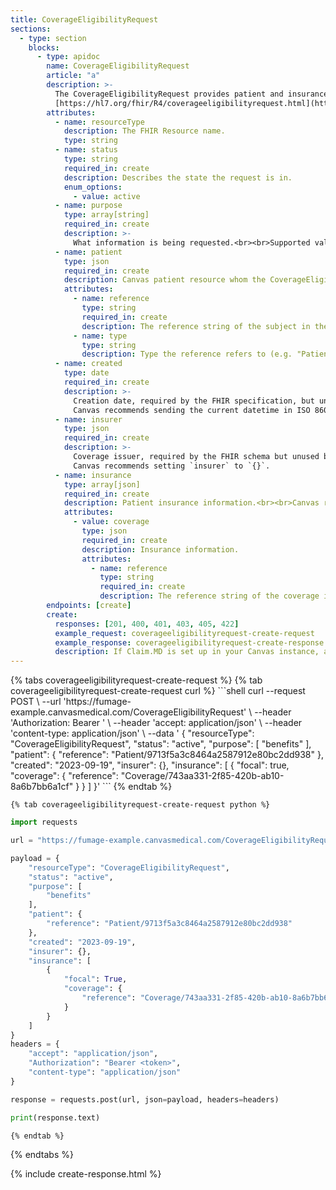 ```yaml
---
title: CoverageEligibilityRequest
sections:
  - type: section
    blocks:
      - type: apidoc
        name: CoverageEligibilityRequest
        article: "a"
        description: >-
          The CoverageEligibilityRequest provides patient and insurance coverage information to an insurer for them to respond, in the form of an CoverageEligibilityResponse, with information regarding whether the stated coverage is valid and in-force.<br><br>
          [https://hl7.org/fhir/R4/coverageeligibilityrequest.html](https://hl7.org/fhir/R4/coverageeligibilityrequest.html)
        attributes:
          - name: resourceType
            description: The FHIR Resource name.
            type: string
          - name: status
            type: string
            required_in: create
            description: Describes the state the request is in.
            enum_options:
              - value: active
          - name: purpose
            type: array[string]
            required_in: create
            description: >-
              What information is being requested.<br><br>Supported values: only **["benefits"]** is valid
          - name: patient
            type: json
            required_in: create
            description: Canvas patient resource whom the CoverageEligibilityRequest is for.
            attributes:
              - name: reference
                type: string
                required_in: create
                description: The reference string of the subject in the format of `"Patient/a39cafb9d1b445be95a2e2548e12a787"`.
              - name: type
                type: string
                description: Type the reference refers to (e.g. "Patient").
          - name: created
            type: date
            required_in: create
            description: >-
              Creation date, required by the FHIR specification, but unused by Canvas as it will be defaulted to the Canvas ingestion timestamp.<br><br>
              Canvas recommends sending the current datetime in ISO 8601 format.
          - name: insurer
            type: json
            required_in: create
            description: >-
              Coverage issuer, required by the FHIR schema but unused by Canvas because we inherit the issuer directly from the Coverage resource provided.<br><br>
              Canvas recommends setting `insurer` to `{}`.
          - name: insurance
            type: array[json]
            required_in: create
            description: Patient insurance information.<br><br>Canvas requires a single coverage resource identifying the insurance to check eligibility against.
            attributes:
              - value: coverage
                type: json
                required_in: create
                description: Insurance information.
                attributes:
                  - name: reference
                    type: string
                    required_in: create
                    description: The reference string of the coverage in the format of `"Coverage/f7663d7b-13bd-4236-843e-086306aea125"`.
        endpoints: [create]
        create:
          responses: [201, 400, 401, 403, 405, 422]
          example_request: coverageeligibilityrequest-create-request
          example_response: coverageeligibilityrequest-create-response
          description: If Claim.MD is set up in your Canvas instance, a creation of a coverage CoverageEligibilityRequest will kick off a request to Claim.MD to fetch the eligibility information. Use the returned `id` in the response.headers['location'] attribute to perform a [CoverageEligibilityResponse Search](/api/coverageeligibilityresponse/#search) to see what response Claim.MD returned.
---
```


<div id="coverageeligibilityrequest-create-request">
  {% tabs coverageeligibilityrequest-create-request %}
    {% tab coverageeligibilityrequest-create-request curl %}
```shell
curl --request POST \
     --url 'https://fumage-example.canvasmedical.com/CoverageEligibilityRequest' \
     --header 'Authorization: Bearer <token>' \
     --header 'accept: application/json' \
     --header 'content-type: application/json' \
     --data '
{
    "resourceType": "CoverageEligibilityRequest",
    "status": "active",
    "purpose": [
        "benefits"
    ],
    "patient": {
        "reference": "Patient/9713f5a3c8464a2587912e80bc2dd938"
    },
    "created": "2023-09-19",
    "insurer": {},
    "insurance": [
        {
            "focal": true,
            "coverage": {
                "reference": "Coverage/743aa331-2f85-420b-ab10-8a6b7bb6a1cf"
            }
        }
    ]
}'
```
    {% endtab %}

    {% tab coverageeligibilityrequest-create-request python %}
```python
import requests

url = "https://fumage-example.canvasmedical.com/CoverageEligibilityRequest"

payload = {
    "resourceType": "CoverageEligibilityRequest",
    "status": "active",
    "purpose": [
        "benefits"
    ],
    "patient": {
        "reference": "Patient/9713f5a3c8464a2587912e80bc2dd938"
    },
    "created": "2023-09-19",
    "insurer": {},
    "insurance": [
        {
            "focal": True,
            "coverage": {
                "reference": "Coverage/743aa331-2f85-420b-ab10-8a6b7bb6a1cf"
            }
        }
    ]
}
headers = {
    "accept": "application/json",
    "Authorization": "Bearer <token>",
    "content-type": "application/json"
}

response = requests.post(url, json=payload, headers=headers)

print(response.text)
```
    {% endtab %}
  {% endtabs %}
</div>

<div id="coverageeligibilityrequest-create-response">
{% include create-response.html %}
</div>
